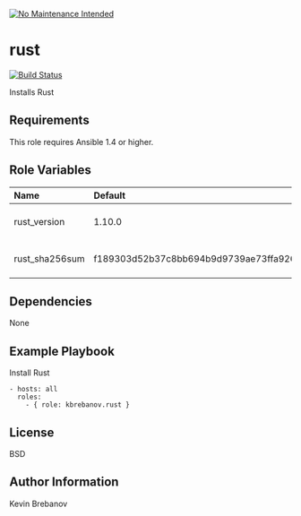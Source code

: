 [![No Maintenance Intended](http://unmaintained.tech/badge.svg)](http://unmaintained.tech/)

rust
====

[![Build Status](https://travis-ci.org/kbrebanov/ansible-rust.svg?branch=master)](https://travis-ci.org/kbrebanov/ansible-rust)

Installs Rust

Requirements
------------

This role requires Ansible 1.4 or higher.

Role Variables
--------------

| Name           | Default                                                          | Description                 |
|:---------------|:-----------------------------------------------------------------|:----------------------------|
| rust_version   | 1.10.0                                                           | Version of Rust to install  |
| rust_sha256sum | f189303d52b37c8bb694b9d9739ae73ffa926cbdeffde1d5d6a5c6e811940293 | SHA 256 checksum of package |

Dependencies
------------

None

Example Playbook
----------------

Install Rust
```
- hosts: all
  roles:
    - { role: kbrebanov.rust }
```

License
-------

BSD

Author Information
------------------

Kevin Brebanov
